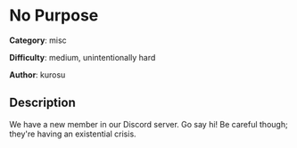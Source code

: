 # No Purpose

**Category**: misc

**Difficulty**: medium, unintentionally hard

**Author**: kurosu

## Description
We have a new member in our Discord server. Go say hi! Be careful though; they're having an existential crisis.
